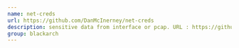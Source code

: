 ```yaml
---
name: net-creds
url: https://github.com/DanMcInerney/net-creds
description: sensitive data from interface or pcap. URL : https://github.com/DanMcInerney/net-creds Groups : blackarch blackarch-sniffer
group: blackarch
---
```

